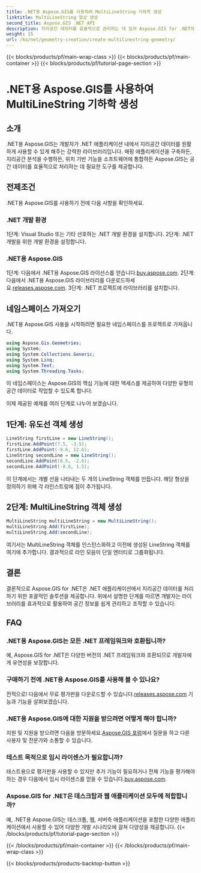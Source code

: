 ```yaml
---
title: .NET용 Aspose.GIS를 사용하여 MultiLineString 기하학 생성
linktitle: MultiLineString 형상 생성
second_title: Aspose.GIS .NET API
description: 지리공간 데이터를 효율적으로 관리하는 데 있어 Aspose.GIS for .NET의 강력한 기능을 살펴보세요. 원활한 경험을 위해 지금 다운로드하세요.
weight: 15
url: /ko/net/geometry-creation/create-multilinestring-geometry/
---
```


{{< blocks/products/pf/main-wrap-class >}}
{{< blocks/products/pf/main-container >}}
{{< blocks/products/pf/tutorial-page-section >}}

# .NET용 Aspose.GIS를 사용하여 MultiLineString 기하학 생성

## 소개
.NET용 Aspose.GIS는 개발자가 .NET 애플리케이션 내에서 지리공간 데이터를 원활하게 사용할 수 있게 해주는 강력한 라이브러리입니다. 매핑 애플리케이션을 구축하든, 지리공간 분석을 수행하든, 위치 기반 기능을 소프트웨어에 통합하든 Aspose.GIS는 공간 데이터를 효율적으로 처리하는 데 필요한 도구를 제공합니다.
## 전제조건
.NET용 Aspose.GIS를 사용하기 전에 다음 사항을 확인하세요.
### .NET 개발 환경
1단계: Visual Studio 또는 기타 선호하는 .NET 개발 환경을 설치합니다.
2단계: .NET 개발을 위한 개발 환경을 설정합니다.
### .NET용 Aspose.GIS
 1단계: 다음에서 .NET용 Aspose.GIS 라이선스를 얻습니다.[buy.aspose.com](https://purchase.aspose.com/buy).
 2단계: 다음에서 .NET용 Aspose.GIS 라이브러리를 다운로드하세요.[releases.aspose.com](https://releases.aspose.com/gis/net/).
3단계: .NET 프로젝트에 라이브러리를 설치합니다.

## 네임스페이스 가져오기
.NET용 Aspose.GIS 사용을 시작하려면 필요한 네임스페이스를 프로젝트로 가져옵니다.

```csharp
using Aspose.Gis.Geometries;
using System;
using System.Collections.Generic;
using System.Linq;
using System.Text;
using System.Threading.Tasks;
```
이 네임스페이스는 Aspose.GIS의 핵심 기능에 대한 액세스를 제공하여 다양한 유형의 공간 데이터로 작업할 수 있도록 합니다.

이제 제공된 예제를 여러 단계로 나누어 보겠습니다.
## 1단계: 유도선 객체 생성
```csharp
LineString firstLine = new LineString();
firstLine.AddPoint(7.5, -3.5);
firstLine.AddPoint(-9.6, 12.6);
LineString secondLine = new LineString();
secondLine.AddPoint(8.5, -2.6);
secondLine.AddPoint(-8.6, 1.5);
```
이 단계에서는 개별 선을 나타내는 두 개의 LineString 객체를 만듭니다. 해당 형상을 정의하기 위해 각 라인스트링에 점이 추가됩니다.
## 2단계: MultiLineString 객체 생성
```csharp
MultiLineString multiLineString = new MultiLineString();
multiLineString.Add(firstLine);
multiLineString.Add(secondLine);
```
여기서는 MultiLineString 객체를 인스턴스화하고 이전에 생성된 LineString 객체를 여기에 추가합니다. 결과적으로 라인 모음이 단일 엔터티로 그룹화됩니다.

## 결론
결론적으로 Aspose.GIS for .NET은 .NET 애플리케이션에서 지리공간 데이터를 처리하기 위한 포괄적인 솔루션을 제공합니다. 위에서 설명한 단계를 따르면 개발자는 라이브러리를 효과적으로 활용하여 공간 정보를 쉽게 관리하고 조작할 수 있습니다.
## FAQ
### .NET용 Aspose.GIS는 모든 .NET 프레임워크와 호환됩니까?
예, Aspose.GIS for .NET은 다양한 버전의 .NET 프레임워크와 호환되므로 개발자에게 유연성을 보장합니다.
### 구매하기 전에 .NET용 Aspose.GIS를 사용해 볼 수 있나요?
 전적으로! 다음에서 무료 평가판을 다운로드할 수 있습니다.[releases.aspose.com](https://releases.aspose.com/) 기능과 기능을 살펴보겠습니다.
### .NET용 Aspose.GIS에 대한 지원을 받으려면 어떻게 해야 합니까?
 지원 및 지원을 받으려면 다음을 방문하세요.[Aspose.GIS 포럼](https://forum.aspose.com/c/gis/33)에서 질문을 하고 다른 사용자 및 전문가와 소통할 수 있습니다.
### 테스트 목적으로 임시 라이센스가 필요합니까?
테스트용으로 평가판을 사용할 수 있지만 추가 기능이 필요하거나 전체 기능을 평가해야 하는 경우 다음에서 임시 라이센스를 얻을 수 있습니다.[buy.aspose.com](https://purchase.aspose.com/temporary-license/).
### Aspose.GIS for .NET은 데스크탑과 웹 애플리케이션 모두에 적합합니까?
예, .NET용 Aspose.GIS는 데스크톱, 웹, 서버측 애플리케이션을 포함한 다양한 애플리케이션에서 사용할 수 있어 다양한 개발 시나리오에 걸쳐 다양성을 제공합니다.
{{< /blocks/products/pf/tutorial-page-section >}}

{{< /blocks/products/pf/main-container >}}
{{< /blocks/products/pf/main-wrap-class >}}

{{< blocks/products/products-backtop-button >}}
